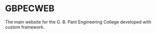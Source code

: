 # GBPECWEB
The main website for the  G. B. Pant Engineering College  developed with custom framework. 
